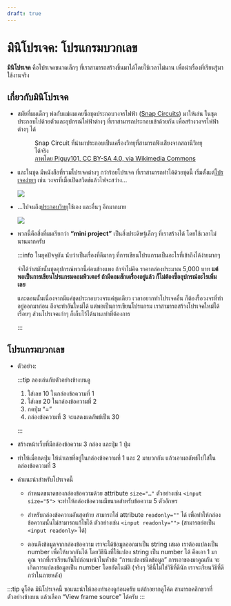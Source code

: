 ```yaml
---
draft: true
---
```


<script setup>
  import HtmlOutput from './components/HtmlOutput.vue'
</script>

# มินิโปรเจค: โปรแกรมบวกเลข

**มินิโปรเจค** คือโปรเจคขนาดเล็กๆ ที่เราสามารถสร้างขึ้นมาได้โดยใช้เวลาไม่นาน เพื่อนำเรื่องที่เรียนรู้มาใช้งานจริง

## เกี่ยวกับมินิโปรเจค

- สมัยที่ผมเด็กๆ
  พ่อกับแม่ผมเคยซื้อชุดประกอบวงจรไฟฟ้า ([Snap Circuits](https://en.wikipedia.org/wiki/Snap_Circuits)) มาให้เล่น
  ในชุดประกอบไปด้วยตัวและอุปกรณ์ไฟฟ้าต่างๆ ที่เราสามารถประกอบเข้าด้วยกัน เพื่อสร้างวงจรไฟฟ้าต่างๆ ได้

  <figure class="figure">
    <img src="https://im.dt.in.th/ipfs/bafybeidlov2fp3ks3zf33c2es3gowjrilk6aqieanzyxvpuybi77d26l3i/image.webp" alt="">
    <figcaption>Snap Circuit ที่นำมาประกอบเป็นเครื่องวิทยุที่สามารถฟังเสียงจากสถานีวิทยุได้จริง<br><a href="https://commons.wikimedia.org/wiki/File:Snap_Circuits_AM_radio.jpg" target="_blank">ภาพโดย Piguy101, CC BY-SA 4.0, via Wikimedia Commons</a></figcaption>
  </figure>

- และในชุด
  มีหนังสือที่รวมโปรเจคต่างๆ กว่าร้อยโปรเจค ที่เราสามารถทำได้ด้วยชุดนี้
  เริ่มตั้งแต่[โปรเจคง่ายๆ](https://resources.demco.com/snapcircuitsjrmanual.pdf)
  เช่น วงจรที่เมื่อเปิดสวิตช์แล้วไฟจะสว่าง…

  ![](https://im.dt.in.th/ipfs/bafybeibbuqry2c5isho5fmmj35cxu3iq3tifvr3hgesdzandneqbastef4/image.webp)

- …ไปจนถึง[ประกอบวิทยุ](https://www.pololu.com/file/0J174/SnapCircuitProjects306-511.pdf)ใช้เอง และอื่นๆ อีกมากมาย

  ![](https://im.dt.in.th/ipfs/bafybeiash2pirzlogmsacg2o3ozkn7mjcnt3wyvm6uhua5vjzrqimvufyu/image.webp)

- พวกนี้คือสิ่งที่ผมเรียกว่า **“mini project”**
  เป็นสิ่งประดิษฐ์เล็กๆ ที่เราสร้างได้ โดยใช้เวลาไม่นานมากครับ

  :::info ในยุคปัจจุบัน นับว่าเป็นเรื่องที่ดีมากๆ ที่การเขียนโปรแกรมเป็นอะไรที่เข้าถึงได้ง่ายมากๆ

  จำได้ว่าสมัยนั้นชุดอุปกรณ์พวกนี้ค่อนข้างแพง ถ้าจำไม่คิด ราคากล่องประมาณ 5,000 บาท
  **แต่พอเป็นการเขียนโปรแกรมคอมพิวเตอร์ ถ้ามีคอมสักเครื่องอยู่แล้ว ก็ไม่ต้องซื้ออุปกรณ์อะไรเพิ่มเลย**

  และตอนนั้นเนื่องจากมีแค่ชุดประกอบวงจรแค่ชุดเดียว
  เวลาอยากทำโปรเจคอื่น ก็ต้องรื้อวงจรที่ทำอยู่ออกมาก่อน ถึงจะทำอันใหม่ได้
  แต่พอเป็นการเขียนโปรแกรม เราสามารถสร้างโปรเจคใหม่ได้เรื่อยๆ
  ส่วนโปรเจคเก่าๆ ก็เก็บไว้ได้นานเท่าที่ต้องการ

  :::

## โปรแกรมบวกเลข

- ตัวอย่าง:

  <HtmlOutput src="/js/mini-projects/adder.html" :height="192" />

  :::tip ลองเล่นกับตัวอย่างข้างบนดู

  1. ใส่เลข 10 ในกล่องข้อความที่ 1
  2. ใส่เลข 20 ในกล่องข้อความที่ 2
  3. กดปุ่ม “=”
  4. กล่องข้อความที่ 3 จะแสดงผลลัพธ์เป็น 30

  :::

- สร้างหน้าเว็บที่มีกล่องข้อความ 3 กล่อง
  และปุ่ม 1 ปุ่ม

- ทำให้เมื่อกดปุ่ม
  ให้นำเลขที่อยู่ในกล่องข้อความที่ 1 และ 2 มาบวกกัน
  แล้วเอาผลลัพธ์ไปใส่ในกล่องข้อความที่ 3

- คำแนะนำสำหรับโปรเจคนี้

  - กำหนดขนาดของกล่องข้อความด้วย attribute `size="…"`
    ตัวอย่างเช่น
    `<input size="5">` จะทำให้กล่องข้อความมีขนาดสำหรับข้อความ 5 ตัวอักษร

  - สำหรับกล่องข้อความอันสุดท้าย
    สามารถใส่ attribute `readonly=""` ได้
    เพื่อทำให้กล่องข้อความนั้นไม่สามารถแก้ไขได้
    ตัวอย่างเช่น
    `<input readonly="">` (สามารถย่อเป็น `<input readonly>` ได้)

  - ตอนดึงข้อมูลจากกล่องข้อความ
    เราจะได้ข้อมูลออกมาเป็น string เสมอ
    เราต้องแปลงเป็น number เพื่อให้บวกกันได้
    โดยวิธีนึงที่ใช้แปลง string เป็น number ได้ คือเอา 1 มาคูณ
    จากที่เราเรียนกันไปก่อนหน้าในหัวข้อ “การแปลงชนิดข้อมูล” การเอาของมาคูณกัน จะเกิดการแปลงข้อมูลเป็น number โดยอัตโนมัติ
    (จริงๆ วิธีนี้ไม่ใช่วิธีที่ดีนัก เราจะเรียนวิธีที่ดีกว่าในภายหลัง)

:::tip ดูโค้ด
มินิโปรเจคนี้ ขอแนะนำให้ลองทำเองดูก่อนครับ
แต่ถ้าอยากดูโค้ด สามารถคลิกขวาที่ตัวอย่างข้างบน แล้วเลือก “View frame source” ได้ครับ
:::
